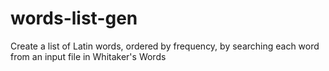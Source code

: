 # words-list-gen
Create a list of Latin words, ordered by frequency, by searching each word from an input file in Whitaker's Words
